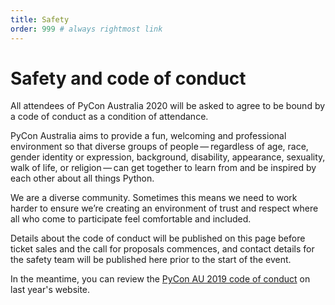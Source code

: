 ```yaml
---
title: Safety
order: 999 # always rightmost link
---
```


# Safety and code of conduct

All attendees of PyCon Australia 2020 will be asked to agree to be bound by a code of conduct as a condition of attendance.

PyCon Australia aims to provide a fun, welcoming and professional environment so that diverse groups of people&thinsp;&mdash;&thinsp;regardless of age, race, gender identity or expression, background, disability, appearance, sexuality, walk of life, or religion&thinsp;&mdash;&thinsp;can get together to learn from and be inspired by each other about all things Python.

We are a diverse community. Sometimes this means we need to work harder to ensure we’re creating an environment of trust and respect where all who come to participate feel comfortable and included.

Details about the code of conduct will be published on this page before ticket sales and the call for proposals commences, and contact details for the safety team will be published here prior to the start of the event.

In the meantime, you can review the [PyCon AU 2019 code of conduct](https://2019.pycon-au.org/conduct/) on last year's website.